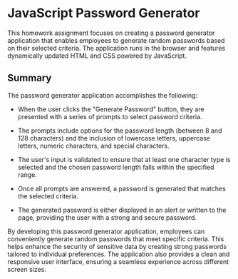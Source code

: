 # JavaScript Password Generator

This homework assignment focuses on creating a password generator application that enables employees to generate random passwords based on their selected criteria. The application runs in the browser and features dynamically updated HTML and CSS powered by JavaScript.

## Summary

The password generator application accomplishes the following:

- When the user clicks the "Generate Password" button, they are presented with a series of prompts to select password criteria.

- The prompts include options for the password length (between 8 and 128 characters) and the inclusion of lowercase letters, uppercase letters, numeric characters, and special characters.

- The user's input is validated to ensure that at least one character type is selected and the chosen password length falls within the specified range.

- Once all prompts are answered, a password is generated that matches the selected criteria.

- The generated password is either displayed in an alert or written to the page, providing the user with a strong and secure password.

By developing this password generator application, employees can conveniently generate random passwords that meet specific criteria. This helps enhance the security of sensitive data by creating strong passwords tailored to individual preferences. The application also provides a clean and responsive user interface, ensuring a seamless experience across different screen sizes.
